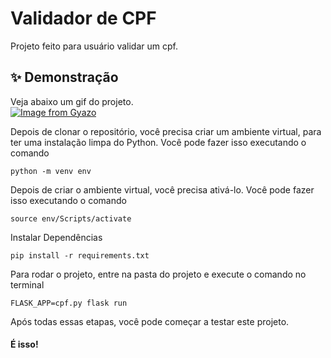 
# Validador de CPF

Projeto feito para usuário validar um cpf.

## ✨ Demonstração    
Veja abaixo um gif do projeto.</br>
[![Image from Gyazo](https://i.gyazo.com/96275066705bf21122b5d38d8c2ae238.gif)](https://gyazo.com/96275066705bf21122b5d38d8c2ae238)

Depois de clonar o repositório, você precisa criar um ambiente virtual, para ter uma instalação limpa do Python. Você pode fazer isso executando o comando


```
python -m venv env
```

Depois de criar o ambiente virtual, você precisa ativá-lo. Você pode fazer isso executando o comando

```
source env/Scripts/activate
```

Instalar Dependências

```
pip install -r requirements.txt
```
Para rodar o projeto, entre na pasta do projeto e execute o comando no terminal


```
FLASK_APP=cpf.py flask run
```


Após todas essas etapas, você pode começar a testar este projeto.

#### É isso!
